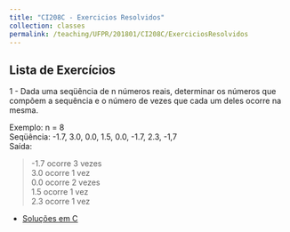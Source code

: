 ```yaml
---
title: "CI208C - Exercicios Resolvidos"
collection: classes
permalink: /teaching/UFPR/201801/CI208C/ExerciciosResolvidos
---
```


## Lista de Exercícios

1 - Dada uma seqüência de n números reais, determinar os números que compõem a sequência e o número de vezes que cada um deles ocorre na mesma.

Exemplo: n = 8  
Seqüência: -1.7,  3.0,  0.0,  1.5,  0.0, -1.7,  2.3, -1,7  
Saída:  
>  -1.7 ocorre 3 vezes  
 3.0 ocorre 1 vez  
 0.0 ocorre 2 vezes  
 1.5 ocorre 1 vez  
 2.3 ocorre 1 vez  

- [Soluções em C](https://jacksonpradolima.github.io/teaching/Exercicios/Vetores/Questao1/SolucaoC)